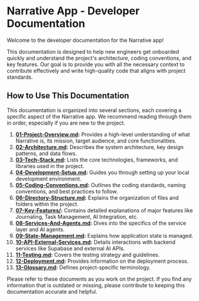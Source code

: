 # Narrative App - Developer Documentation

Welcome to the developer documentation for the Narrative app!

This documentation is designed to help new engineers get onboarded quickly and understand the project's architecture, coding conventions, and key features. Our goal is to provide you with all the necessary context to contribute effectively and write high-quality code that aligns with project standards.

## How to Use This Documentation

This documentation is organized into several sections, each covering a specific aspect of the Narrative app. We recommend reading through them in order, especially if you are new to the project.

1.  **[01-Project-Overview.md](01-Project-Overview.md):** Provides a high-level understanding of what Narrative is, its mission, target audience, and core functionalities.
2.  **[02-Architecture.md](02-Architecture.md):** Describes the system architecture, key design patterns, and data flows.
3.  **[03-Tech-Stack.md](03-Tech-Stack.md):** Lists the core technologies, frameworks, and libraries used in the project.
4.  **[04-Development-Setup.md](04-Development-Setup.md):** Guides you through setting up your local development environment.
5.  **[05-Coding-Conventions.md](05-Coding-Conventions.md):** Outlines the coding standards, naming conventions, and best practices to follow.
6.  **[06-Directory-Structure.md](06-Directory-Structure.md):** Explains the organization of files and folders within the project.
7.  **[07-Key-Features/](07-Key-Features/):** Contains detailed explanations of major features like Journaling, Task Management, AI Integration, etc.
8.  **[08-Services-And-Agents.md](08-Services-And-Agents.md):** Dives into the specifics of the service layer and AI agents.
9.  **[09-State-Management.md](09-State-Management.md):** Explains how application state is managed.
10. **[10-API-External-Services.md](10-API-External-Services.md):** Details interactions with backend services like Supabase and external AI APIs.
11. **[11-Testing.md](11-Testing.md):** Covers the testing strategy and guidelines.
12. **[12-Deployment.md](12-Deployment.md):** Provides information on the deployment process.
13. **[13-Glossary.md](13-Glossary.md):** Defines project-specific terminology.

Please refer to these documents as you work on the project. If you find any information that is outdated or missing, please contribute to keeping this documentation accurate and helpful.
